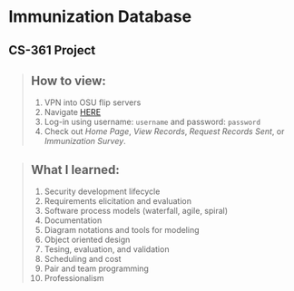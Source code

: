 # Immunization Database
## CS-361 Project

> ## How to view:
> 1. VPN into OSU flip servers  
> 2. Navigate [HERE](https://flip1.engr.oregonstate.edu:13130)  
> 3. Log-in using username: `username` and password: `password`
> 4. Check out *Home Page*, *View Records*, *Request Records Sent*, or *Immunization Survey*.

> ## What I learned:
> 1. Security development lifecycle 
> 2. Requirements elicitation and evaluation 
> 3. Software process models (waterfall, agile, spiral)  
> 4. Documentation  
> 5. Diagram notations and tools for modeling  
> 6. Object oriented design  
> 7. Tesing, evaluation, and validation  
> 8. Scheduling and cost  
> 9. Pair and team programming  
> 10. Professionalism
